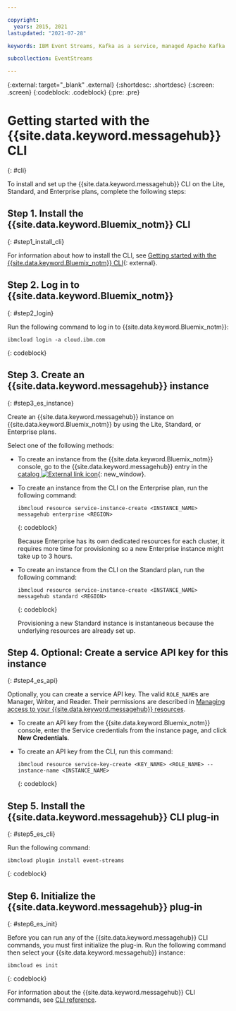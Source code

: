 ```yaml
---

copyright:
  years: 2015, 2021
lastupdated: "2021-07-28"

keywords: IBM Event Streams, Kafka as a service, managed Apache Kafka

subcollection: EventStreams

---
```


{:external: target="_blank" .external}
{:shortdesc: .shortdesc}
{:screen: .screen}
{:codeblock: .codeblock}
{:pre: .pre}

# Getting started with the {{site.data.keyword.messagehub}} CLI 
{: #cli}

To install and set up the {{site.data.keyword.messagehub}} CLI on the Lite, Standard, and Enterprise plans, complete the following steps:

## Step 1. Install the {{site.data.keyword.Bluemix_notm}} CLI
{: #step1_install_cli}

For information about how to install the CLI, see [Getting started with the {{site.data.keyword.Bluemix_notm}} CLI](/docs/cli?topic=cloud-cli-getting-started){: external}.

## Step 2. Log in to {{site.data.keyword.Bluemix_notm}} 
{: #step2_login}

Run the following command to log in to {{site.data.keyword.Bluemix_notm}}:
```text
ibmcloud login -a cloud.ibm.com
```
{: codeblock}


## Step 3. Create an {{site.data.keyword.messagehub}} instance
{: #step3_es_instance}

Create an {{site.data.keyword.messagehub}} instance on {{site.data.keyword.Bluemix_notm}} by using the Lite, Standard, or Enterprise plans. 

Select one of the following methods:

* To create an instance from the {{site.data.keyword.Bluemix_notm}} console, go to the {{site.data.keyword.messagehub}} entry in the [catalog ![External link icon](../../icons/launch-glyph.svg "External link icon")](https://cloud.ibm.com/catalog/event-streams){: new_window}.

* To create an instance from the CLI on the Enterprise plan, run the following command:
   ```text
   ibmcloud resource service-instance-create <INSTANCE_NAME> messagehub enterprise <REGION>
   ```
   {: codeblock}
   
   Because Enterprise has its own dedicated resources for each cluster, it requires more time for provisioning so a new Enterprise instance might take up to 3 hours.


* To create an instance from the CLI on the Standard plan, run the following command:

    ```text
    ibmcloud resource service-instance-create <INSTANCE_NAME> messagehub standard <REGION>
    ```
    {: codeblock}

    Provisioning a new Standard instance is instantaneous because the underlying resources are already set up.

## Step 4. Optional: Create a service API key for this instance
{: #step4_es_api}

Optionally, you can create a service API key. The valid `ROLE_NAME`s are Manager, Writer, and Reader. Their permissions are described in [Managing access to your {{site.data.keyword.messagehub}} resources](/docs/EventStreams?topic=EventStreams-security#security).

* To create an API key from the {{site.data.keyword.Bluemix_notm}} console, enter the Service credentials from the instance page, and click **New Credentials**.

* To create an API key from the CLI, run this command:
    ```text
    ibmcloud resource service-key-create <KEY_NAME> <ROLE_NAME> --instance-name <INSTANCE_NAME>
    ```
    {: codeblock}

## Step 5. Install the {{site.data.keyword.messagehub}} CLI plug-in
{: #step5_es_cli}

Run the following command:
```text
ibmcloud plugin install event-streams
```
{: codeblock}

## Step 6. Initialize the {{site.data.keyword.messagehub}} plug-in
{: #step6_es_init}

Before you can run any of the {{site.data.keyword.messagehub}} CLI commands, you must first initialize the plug-in. Run the following command then select your {{site.data.keyword.messagehub}} instance:

```text
ibmcloud es init
```
{: codeblock}

For information about the {{site.data.keyword.messagehub}} CLI commands, see [CLI reference](/docs/EventStreams?topic=EventStreams-cli_reference).











